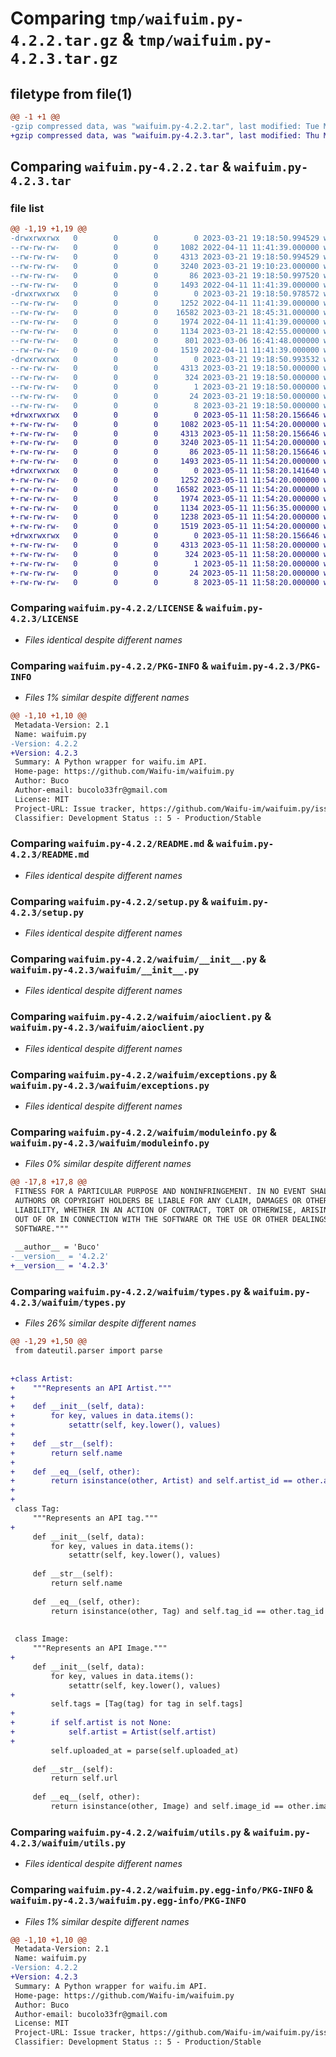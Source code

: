 # Comparing `tmp/waifuim.py-4.2.2.tar.gz` & `tmp/waifuim.py-4.2.3.tar.gz`

## filetype from file(1)

```diff
@@ -1 +1 @@
-gzip compressed data, was "waifuim.py-4.2.2.tar", last modified: Tue Mar 21 19:18:51 2023, max compression
+gzip compressed data, was "waifuim.py-4.2.3.tar", last modified: Thu May 11 11:58:20 2023, max compression
```

## Comparing `waifuim.py-4.2.2.tar` & `waifuim.py-4.2.3.tar`

### file list

```diff
@@ -1,19 +1,19 @@
-drwxrwxrwx   0        0        0        0 2023-03-21 19:18:50.994529 waifuim.py-4.2.2/
--rw-rw-rw-   0        0        0     1082 2022-04-11 11:41:39.000000 waifuim.py-4.2.2/LICENSE
--rw-rw-rw-   0        0        0     4313 2023-03-21 19:18:50.994529 waifuim.py-4.2.2/PKG-INFO
--rw-rw-rw-   0        0        0     3240 2023-03-21 19:10:23.000000 waifuim.py-4.2.2/README.md
--rw-rw-rw-   0        0        0       86 2023-03-21 19:18:50.997520 waifuim.py-4.2.2/setup.cfg
--rw-rw-rw-   0        0        0     1493 2022-04-11 11:41:39.000000 waifuim.py-4.2.2/setup.py
-drwxrwxrwx   0        0        0        0 2023-03-21 19:18:50.978572 waifuim.py-4.2.2/waifuim/
--rw-rw-rw-   0        0        0     1252 2022-04-11 11:41:39.000000 waifuim.py-4.2.2/waifuim/__init__.py
--rw-rw-rw-   0        0        0    16582 2023-03-21 18:45:31.000000 waifuim.py-4.2.2/waifuim/aioclient.py
--rw-rw-rw-   0        0        0     1974 2022-04-11 11:41:39.000000 waifuim.py-4.2.2/waifuim/exceptions.py
--rw-rw-rw-   0        0        0     1134 2023-03-21 18:42:55.000000 waifuim.py-4.2.2/waifuim/moduleinfo.py
--rw-rw-rw-   0        0        0      801 2023-03-06 16:41:48.000000 waifuim.py-4.2.2/waifuim/types.py
--rw-rw-rw-   0        0        0     1519 2022-04-11 11:41:39.000000 waifuim.py-4.2.2/waifuim/utils.py
-drwxrwxrwx   0        0        0        0 2023-03-21 19:18:50.993532 waifuim.py-4.2.2/waifuim.py.egg-info/
--rw-rw-rw-   0        0        0     4313 2023-03-21 19:18:50.000000 waifuim.py-4.2.2/waifuim.py.egg-info/PKG-INFO
--rw-rw-rw-   0        0        0      324 2023-03-21 19:18:50.000000 waifuim.py-4.2.2/waifuim.py.egg-info/SOURCES.txt
--rw-rw-rw-   0        0        0        1 2023-03-21 19:18:50.000000 waifuim.py-4.2.2/waifuim.py.egg-info/dependency_links.txt
--rw-rw-rw-   0        0        0       24 2023-03-21 19:18:50.000000 waifuim.py-4.2.2/waifuim.py.egg-info/requires.txt
--rw-rw-rw-   0        0        0        8 2023-03-21 19:18:50.000000 waifuim.py-4.2.2/waifuim.py.egg-info/top_level.txt
+drwxrwxrwx   0        0        0        0 2023-05-11 11:58:20.156646 waifuim.py-4.2.3/
+-rw-rw-rw-   0        0        0     1082 2023-05-11 11:54:20.000000 waifuim.py-4.2.3/LICENSE
+-rw-rw-rw-   0        0        0     4313 2023-05-11 11:58:20.156646 waifuim.py-4.2.3/PKG-INFO
+-rw-rw-rw-   0        0        0     3240 2023-05-11 11:54:20.000000 waifuim.py-4.2.3/README.md
+-rw-rw-rw-   0        0        0       86 2023-05-11 11:58:20.156646 waifuim.py-4.2.3/setup.cfg
+-rw-rw-rw-   0        0        0     1493 2023-05-11 11:54:20.000000 waifuim.py-4.2.3/setup.py
+drwxrwxrwx   0        0        0        0 2023-05-11 11:58:20.141640 waifuim.py-4.2.3/waifuim/
+-rw-rw-rw-   0        0        0     1252 2023-05-11 11:54:20.000000 waifuim.py-4.2.3/waifuim/__init__.py
+-rw-rw-rw-   0        0        0    16582 2023-05-11 11:54:20.000000 waifuim.py-4.2.3/waifuim/aioclient.py
+-rw-rw-rw-   0        0        0     1974 2023-05-11 11:54:20.000000 waifuim.py-4.2.3/waifuim/exceptions.py
+-rw-rw-rw-   0        0        0     1134 2023-05-11 11:56:35.000000 waifuim.py-4.2.3/waifuim/moduleinfo.py
+-rw-rw-rw-   0        0        0     1238 2023-05-11 11:54:20.000000 waifuim.py-4.2.3/waifuim/types.py
+-rw-rw-rw-   0        0        0     1519 2023-05-11 11:54:20.000000 waifuim.py-4.2.3/waifuim/utils.py
+drwxrwxrwx   0        0        0        0 2023-05-11 11:58:20.156646 waifuim.py-4.2.3/waifuim.py.egg-info/
+-rw-rw-rw-   0        0        0     4313 2023-05-11 11:58:20.000000 waifuim.py-4.2.3/waifuim.py.egg-info/PKG-INFO
+-rw-rw-rw-   0        0        0      324 2023-05-11 11:58:20.000000 waifuim.py-4.2.3/waifuim.py.egg-info/SOURCES.txt
+-rw-rw-rw-   0        0        0        1 2023-05-11 11:58:20.000000 waifuim.py-4.2.3/waifuim.py.egg-info/dependency_links.txt
+-rw-rw-rw-   0        0        0       24 2023-05-11 11:58:20.000000 waifuim.py-4.2.3/waifuim.py.egg-info/requires.txt
+-rw-rw-rw-   0        0        0        8 2023-05-11 11:58:20.000000 waifuim.py-4.2.3/waifuim.py.egg-info/top_level.txt
```

### Comparing `waifuim.py-4.2.2/LICENSE` & `waifuim.py-4.2.3/LICENSE`

 * *Files identical despite different names*

### Comparing `waifuim.py-4.2.2/PKG-INFO` & `waifuim.py-4.2.3/PKG-INFO`

 * *Files 1% similar despite different names*

```diff
@@ -1,10 +1,10 @@
 Metadata-Version: 2.1
 Name: waifuim.py
-Version: 4.2.2
+Version: 4.2.3
 Summary: A Python wrapper for waifu.im API.
 Home-page: https://github.com/Waifu-im/waifuim.py
 Author: Buco
 Author-email: bucolo33fr@gmail.com
 License: MIT
 Project-URL: Issue tracker, https://github.com/Waifu-im/waifuim.py/issues
 Classifier: Development Status :: 5 - Production/Stable
```

### Comparing `waifuim.py-4.2.2/README.md` & `waifuim.py-4.2.3/README.md`

 * *Files identical despite different names*

### Comparing `waifuim.py-4.2.2/setup.py` & `waifuim.py-4.2.3/setup.py`

 * *Files identical despite different names*

### Comparing `waifuim.py-4.2.2/waifuim/__init__.py` & `waifuim.py-4.2.3/waifuim/__init__.py`

 * *Files identical despite different names*

### Comparing `waifuim.py-4.2.2/waifuim/aioclient.py` & `waifuim.py-4.2.3/waifuim/aioclient.py`

 * *Files identical despite different names*

### Comparing `waifuim.py-4.2.2/waifuim/exceptions.py` & `waifuim.py-4.2.3/waifuim/exceptions.py`

 * *Files identical despite different names*

### Comparing `waifuim.py-4.2.2/waifuim/moduleinfo.py` & `waifuim.py-4.2.3/waifuim/moduleinfo.py`

 * *Files 0% similar despite different names*

```diff
@@ -17,8 +17,8 @@
 FITNESS FOR A PARTICULAR PURPOSE AND NONINFRINGEMENT. IN NO EVENT SHALL THE
 AUTHORS OR COPYRIGHT HOLDERS BE LIABLE FOR ANY CLAIM, DAMAGES OR OTHER
 LIABILITY, WHETHER IN AN ACTION OF CONTRACT, TORT OR OTHERWISE, ARISING FROM,
 OUT OF OR IN CONNECTION WITH THE SOFTWARE OR THE USE OR OTHER DEALINGS IN THE
 SOFTWARE."""
 
 __author__ = 'Buco'
-__version__ = '4.2.2'
+__version__ = '4.2.3'
```

### Comparing `waifuim.py-4.2.2/waifuim/types.py` & `waifuim.py-4.2.3/waifuim/types.py`

 * *Files 26% similar despite different names*

```diff
@@ -1,29 +1,50 @@
 from dateutil.parser import parse
 
 
+class Artist:
+    """Represents an API Artist."""
+
+    def __init__(self, data):
+        for key, values in data.items():
+            setattr(self, key.lower(), values)
+
+    def __str__(self):
+        return self.name
+
+    def __eq__(self, other):
+        return isinstance(other, Artist) and self.artist_id == other.artist_id
+
+
 class Tag:
     """Represents an API tag."""
+
     def __init__(self, data):
         for key, values in data.items():
             setattr(self, key.lower(), values)
 
     def __str__(self):
         return self.name
 
     def __eq__(self, other):
         return isinstance(other, Tag) and self.tag_id == other.tag_id
 
 
 class Image:
     """Represents an API Image."""
+
     def __init__(self, data):
         for key, values in data.items():
             setattr(self, key.lower(), values)
+
         self.tags = [Tag(tag) for tag in self.tags]
+
+        if self.artist is not None:
+            self.artist = Artist(self.artist)
+
         self.uploaded_at = parse(self.uploaded_at)
 
     def __str__(self):
         return self.url
 
     def __eq__(self, other):
         return isinstance(other, Image) and self.image_id == other.image_id
```

### Comparing `waifuim.py-4.2.2/waifuim/utils.py` & `waifuim.py-4.2.3/waifuim/utils.py`

 * *Files identical despite different names*

### Comparing `waifuim.py-4.2.2/waifuim.py.egg-info/PKG-INFO` & `waifuim.py-4.2.3/waifuim.py.egg-info/PKG-INFO`

 * *Files 1% similar despite different names*

```diff
@@ -1,10 +1,10 @@
 Metadata-Version: 2.1
 Name: waifuim.py
-Version: 4.2.2
+Version: 4.2.3
 Summary: A Python wrapper for waifu.im API.
 Home-page: https://github.com/Waifu-im/waifuim.py
 Author: Buco
 Author-email: bucolo33fr@gmail.com
 License: MIT
 Project-URL: Issue tracker, https://github.com/Waifu-im/waifuim.py/issues
 Classifier: Development Status :: 5 - Production/Stable
```

